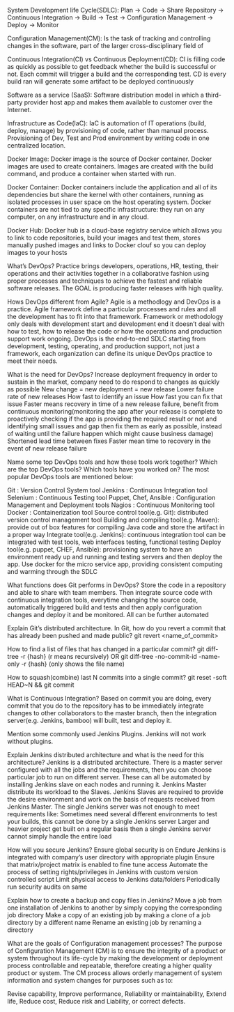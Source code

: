 System Development life Cycle(SDLC):
Plan → Code → Share Repository → Continuous Integration → Build → Test → Configuration Management → Deploy → Monitor

Configuration Management(CM):
Is the task of tracking and controlling changes in the software, part of the larger cross-disciplinary field of

Continuous Integration(CI) vs Continuous Deployment(CD):
CI is filling code as quickly as possible to get feedback whether the build is successful or not. Each commit will trigger a build and the corresponding test.
CD is every build ran will generate some artifact to be deployed continuously

Software as a service (SaaS):
Software distribution model in which a third-party provider host app and makes them available to customer over the Internet.

Infrastructure as Code(IaC):
IaC is automation of IT operations (build, deploy, manage) by provisioning of code, rather than manual process. Provisioning of Dev, Test and Prod environment by writing code in one centralized location.

Docker Image:
Docker image is the source of Docker container. Docker images are used to create containers. Images are created with the build command, and produce a container when started with run.

Docker Container:
Docker containers include the application and all of its dependencies but share the kernel with other containers, running as isolated processes in user space on the host operating system. Docker containers are not tied to any specific infrastructure: they run on any computer, on any infrastructure and in any cloud.

Docker Hub:
Docker hub is a cloud-base registry service which allows you to link to code repositories, build your images and test them, stores manually pushed images and links to Docker clouf so you can deploy images to your hosts


What’s DevOps?
Practice brings developers, operations, HR, testing, their operations and their activities together in a collaborative fashion using proper processes and techniques to achieve the fastest and reliable software releases. The GOAL is producing faster releases with high quality.

Hows DevOps different from Agile?
Agile is a methodlogy and DevOps is a practice. Agile framework define a particular processes and rules and all the development has to fit into that framework. Framework or methodology only deals with development start and development end it doesn’t deal with how to test, how to release the code or how the operations and production support work ongoing. DevOps is the end-to-end SDLC starting from development, testing, operating, and production support, not just a framework, each organization can define its unique DevOps practice to meet their needs.

What is the need for DevOps?
Increase deployment frequency
 in order to sustain in the market, company need to do respond to changes as quickly as possible
New change = new deployment = new release
Lower failure rate of new releases
How fast to identify an issue
How fast you can fix that issue
Faster means recovery in time of a new release failure, benefit from continuous monitoring(monitoring the app after your release is complete to proactively checking if the app is providing the required result or not and identifying small issues and gap then fix them as early as possible, instead of waiting until the failure happen which might cause business damage)
Shortened lead time between fixes
Faster mean time to recovery in the event of new release failure

Name some top DevOps tools and how these tools work together?
Which are the top DevOps tools? Which tools have you worked on?
The most popular DevOps tools are mentioned below:

Git : Version Control System tool
Jenkins : Continuous Integration tool
Selenium : Continuous Testing tool
Puppet, Chef, Ansible : Configuration Management and Deployment tools
Nagios : Continuous Monitoring tool
Docker : Containerization tool
Source control tool(e.g. Git): distributed version control management tool
Building and compiling tool(e.g. Maven): provide out of box features for compiling Java code and store the artifact in a proper way
Integrate tool(e.g. Jenkins): continuous integration tool can be integrated with test tools, web interfaces testing, functional testing
Deploy tool(e.g. puppet, CHEF, Ansible): provisioning system to have an environment ready up and running and testing servers and then deploy the app. Use docker for the micro service app, providing consistent computing and warming through the SDLC

What functions does Git performs in DevOps?
Store the code in a repository and able to share with team members. Then integrate source code with continuous integration tools, everytime changing the source code, automatically triggered build and tests and then apply configuration changes and deploy it and be monitored. All can be further automated

Explain Git’s distributed architecture.
In Git, how do you revert a commit that has already been pushed and made public?
git revert <name_of_commit>

How to find a list of files that has changed in a particular commit?
git diff-tree -r {hash}	(r means recursively)
OR
git diff-tree -no-commit-id -name-only -r {hash}	(only shows the file name)

How to squash(combine) last N commits into a single commit?
git reset -soft HEAD~N &&
git commit

What is Continuous Integration?
Based on commit you are doing, every commit that you do to the repository has to be immediately integrate changes to other collaborators to the master branch, then the integration server(e.g. Jenkins, bamboo) will built, test and deploy it.

Mention some commonly used Jenkins Plugins.
Jenkins will not work without plugins.

Explain Jenkins distributed architecture and what is the need for this architecture?
Jenkins is a distributed architecture. There is a master server configured with all the jobs and the requirements, then you can choose particular job to run on different server. These can all be automated by installing Jenkins slave on each nodes and running it.
Jenkins Master distribute its workload to the Slaves. Jenkins Slaves are required to provide the desire environment and work on the basis of requests received from Jenkins Master.
The single Jenkins server was not enough to meet requirements like:
Sometimes need several different environments to test your builds, this cannot be done by a single Jenkins server
Larger and heavier project get built on a regular basis then a single Jenkins server cannot simply handle the entire load

How will you secure Jenkins?
Ensure global security is on
Endure Jenkins is integrated with company’s user directory with appropriate plugin
Ensure that matrix/project matrix is enabled to fine tune access
Automate the process of setting rights/privileges in Jenkins with custom version controlled script
Limit physical access to Jenkins data/folders
Periodically run security audits on same

Explain how to create a backup and copy files in Jenkins?
Move a job from one installation of Jenkins to another by simply copying the corresponding job directory
Make a copy of an existing job by making a clone of a job directory by a different name
Rename an existing job by renaming a directory

What are the goals of Configuration management processes?
The purpose of Configuration Management (CM) is to ensure the integrity of a product or system throughout its life-cycle by making the development or deployment process controllable and repeatable, therefore creating a higher quality product or system. The CM process allows orderly management of system information and system changes for purposes such as to:

Revise capability,
Improve performance,
Reliability or maintainability,
Extend life,
Reduce cost,
Reduce risk and
Liability, or correct defects.

